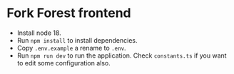 # Fork Forest frontend

- Install node 18.
- Run `npm install` to install dependencies.
- Copy `.env.example` a rename to `.env`.
- Run `npm run dev` to run the application. Check `constants.ts` if you want to edit some configuration also.
